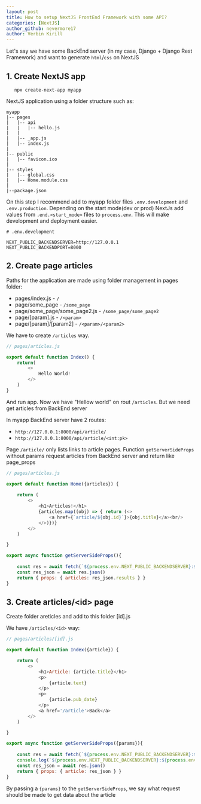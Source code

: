 ```yaml
---
layout: post
title: How to setup NextJS FrontEnd Framework with some API? 
categories: [NextJS]
author_github: nevermore17
author: Verbin Kirill
---
```


Let's say we have some BackEnd server (in my case, Django + Django Rest Framework) and want to generate `html`/`css` on NextJS

## 1. Create NextJS app
 ``` 
    npx create-next-app myapp
 ```
NextJS application using a folder structure such as:
```
myapp
|-- pages
|   |-- api
|   |   |-- hello.js
|   |
|   |-- _app.js
|   |-- index.js
|
|-- public
|   |-- favicon.ico
|  
|-- styles
|   |-- global.css
|   |-- Home.module.css
|
|--package.json

```
On this step I recommend add to myapp folder files `.env.development` and `.env.production`. Depending on the start mode(dev or prod) NextJs add values from `.end.<start_mode>` files to `process.env`. This will make development and deployment easier.
``` env
# .env.development

NEXT_PUBLIC_BACKENDSERVER=http://127.0.0.1
NEXT_PUBLIC_BACKENDPORT=8000
```
## 2. Create page articles

Paths for the application are made using folder management in pages folder:
- pages/index.js - `/`
- page/some_page - `/some_page`
- page/some_page/some_page2.js - `/some_page/some_page2`
- page/[param].js - `/<param>`
- page/[param]/[param2] - `/<param>/<param2>`

We have to create `/articles` way. 
```js
// pages/articles.js

export default function Index() {
    return(
        <>
            Hello World!
        </>
    )
}
```
And run app. Now we have "Hellow world" on rout `/articles`. But we need get articles from BackEnd server

In myapp BackEnd server have 2 routes:
- `http://127.0.0.1:8000/api/article/`
- `http://127.0.0.1:8000/api/article/<int:pk>`

Page `/article/` only lists links to article pages. 
Function `getServerSideProps` without params request articles from BackEnd server and return like page_props

```js
// pages/articles.js

export default function Home({articles}) {
    
    return (
        <>
            <h1>Articles!</h1>
            {articles.map((obj) => { return (<>
                <a href={`article/${obj.id}`}>{obj.title}</a><br/>
            </>)})}
        </>
    )

}

export async function getServerSideProps(){
    
    const res = await fetch(`${process.env.NEXT_PUBLIC_BACKENDSERVER}:${process.env.NEXT_PUBLIC_BACKENDPORT}/api/article/`)
    const res_json = await res.json()
    return { props: { articles: res_json.results } }
}
```
## 3. Create articles/\<id\> page

Create folder areticles and add to this folder [id].js

We have `/articles/<id>` way:

```js
// pages/articles/[id].js

export default function Index({article}) {

    return (
        <>
            <h1>Article: {article.title}</h1>
            <p>
                {article.text}
            </p>
            <p>
                {article.pub_date}
            </p>
            <a href='/article'>Back</a>
        </>
    )

}

export async function getServerSideProps({params}){
    
    const res = await fetch(`${process.env.NEXT_PUBLIC_BACKENDSERVER}:${process.env.NEXT_PUBLIC_BACKENDPORT}/api/article/${params.pk}`)
    console.log(`${process.env.NEXT_PUBLIC_BACKENDSERVER}:${process.env.NEXT_PUBLIC_BACKENDPORT}/api/article/${params.pk}`)
    const res_json = await res.json()
    return { props: { article: res_json } }
}
```

By passing a `{params}` to the `getServerSideProps`, we say what request should be made to get data about the article





















